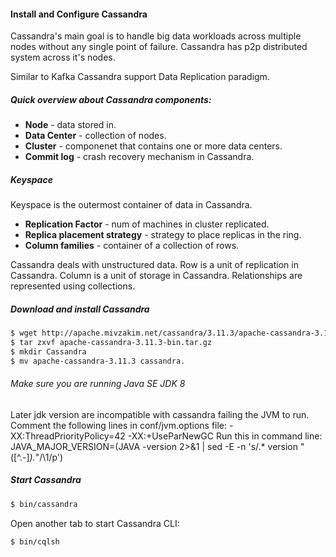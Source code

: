 
#### Install and Configure Cassandra

Cassandra's main goal is to handle big data workloads across multiple nodes without any 
single point of failure. Cassandra has p2p distributed system across it's nodes.

Similar to Kafka Cassandra support Data Replication paradigm.


##### Quick overview about Cassandra components:
- __Node__ - data stored in.
- __Data Center__ - collection of nodes.
- __Cluster__ - componenet that contains one or more data centers.
- __Commit log__ - crash recovery mechanism in Cassandra.


##### Keyspace 
Keyspace is the outermost container of data in Cassandra.
- __Replication Factor__ - num of machines in cluster replicated.
- __Replica placement strategy__ - strategy to place replicas in the ring.
- __Column families__ - container of a collection of rows.

Cassandra deals with unstructured data. 
Row is a unit of replication in Cassandra. 
Column is a unit of storage in Cassandra.
Relationships are represented using collections.

##### Download and install Cassandra
```bash
$ wget http://apache.mivzakim.net/cassandra/3.11.3/apache-cassandra-3.11.3-bin.tar.gz
$ tar zxvf apache-cassandra-3.11.3-bin.tar.gz
$ mkdir Cassandra
$ mv apache-cassandra-3.11.3 cassandra.
```

###### Make sure you are running Java SE JDK 8
Later jdk version are incompatible with cassandra failing the JVM to run.
Comment the following lines in conf/jvm.options file:
-XX:ThreadPriorityPolicy=42
-XX:+UseParNewGC 
Run this in command line:
	JAVA_MAJOR_VERSION=$($JAVA -version 2>&1 | sed -E -n 's/.* version "([^.-]*).*"/\1/p')

##### Start Cassandra 
```bash
$ bin/cassandra
```
Open another tab to start Cassandra CLI:
```bash
$ bin/cqlsh
```
